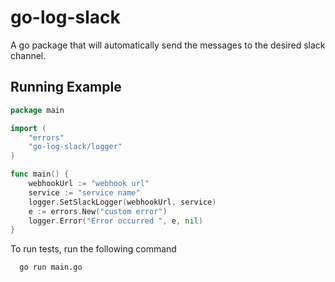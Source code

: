 
# go-log-slack

A go package that will automatically send the messages to the desired slack channel.

## Running Example



```go
package main

import (
	"errors"
	"go-log-slack/logger"
)

func main() {
	webhookUrl := "webhook url"
	service := "service name"
	logger.SetSlackLogger(webhookUrl, service)
	e := errors.New("custom error")
	logger.Error("Error occurred ", e, nil)
}

```

To run tests, run the following command

```bash
  go run main.go
```

